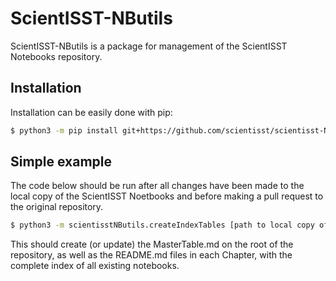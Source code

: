 # ScientISST-NButils
ScientISST-NButils is a package for management of the ScientISST Notebooks repository. 


## Installation
Installation can be easily done with pip:

```bash
$ python3 -m pip install git+https://github.com/scientisst/scientisst-NButils.git
```

## Simple example

The code below should be run after all changes have been made to the local copy of the ScientISST Noetbooks and before making a pull request to the original repository.

```bash
$ python3 -m scientisstNButils.createIndexTables [path to local copy of the ScientISST Notebooks repository]
```

This should create (or update) the MasterTable.md on the root of the repository, as well as the README.md files in each Chapter, with the complete index of all existing notebooks. 